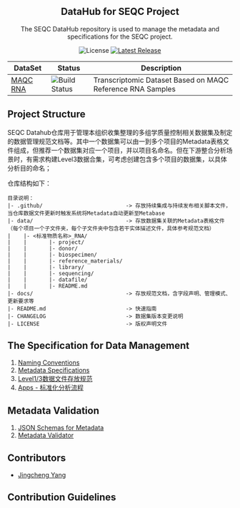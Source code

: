 <h2 align="center">DataHub for SEQC Project</h2>
<p align="center">The SEQC DataHub repository is used to manage the metadata and specifications for the SEQC project.</p>

<p align="center">
<img src="https://img.shields.io/github/license/biominer-lab/seqc-datahub.svg" alt="License"> 
<a href="https://github.com/biominer-lab/seqc-datahub/releases"><img alt="Latest Release" src="https://img.shields.io/github/release/biominer-lab/seqc-datahub.svg?label=Latest%20Release"/></a>
</p>

<p align="center"></p>

| DataSet                       | Status                                                                                                                         | Description                                                |
| ----------------------------- | ------------------------------------------------------------------------------------------------------------------------------ | ---------------------------------------------------------- |
| [MAQC RNA](./data/MAQC_RNA/") | <img src="https://github.com/biominer-lab/seqc-datahub/workflows/.github/workflows/maqc_rna.yml/badge.svg" alt="Build Status"> | Transcriptomic Dataset Based on MAQC Reference RNA Samples |

## Project Structure
SEQC Datahub仓库用于管理本组织收集整理的多组学质量控制相关数据集及制定的数据管理规范文档等。其中一个数据集可以由一到多个项目的Metadata表格文件组成，但推荐一个数据集对应一个项目，并以项目名命名。但在下游整合分析场景时，有需求构建Level3数据合集，可考虑创建包含多个项目的数据集，以具体分析目的命名；

仓库结构如下：

```
目录说明：
|- .github/                          -> 存放持续集成与持续发布相关脚本文件，当仓库数据文件更新时触发系统将Metadata自动更新至Metabase
|- data/                             -> 存放数据集关联的Metadata表格文件（每个项目一个子文件夹，每个子文件夹中包含若干实体描述文件，具体参考规范文档）
|    |- <标准物质名称>_RNA/
|    |       |- project/
|    |       |- donor/
|    |       |- biospecimen/
|    |       |- reference_materials/
|    |       |- library/
|    |       |- sequencing/
|    |       |- datafile/
|    |       |- README.md
|- docs/                             -> 存放规范文档，含字段声明、管理模式、更新要求等
|- README.md                         -> 快速指南
|- CHANGELOG                         -> 数据集版本变更说明
|- LICENSE                           -> 版权声明文件
```

## The Specification for Data Management

1. [Naming Conventions](./docs/names.md)
2. [Metadata Specifications](./docs/metadata.md)
3. [Level1/3数据文件存放规范](./docs/datafile.md)
4. [Apps - 标准化分析流程](./docs/apps.md)

## Metadata Validation

1. [JSON Schemas for Metadata](./specs/metadata.json)
2. [Metadata Validator](https://github.com/biominer-lab/metadata-validator.git)

## Contributors

- [Jingcheng Yang](https://github.com/yjcyxky)

## Contribution Guidelines